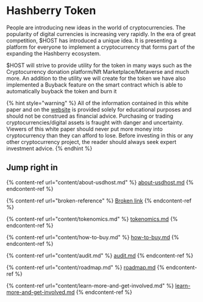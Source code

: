 # Hashberry Token

People are introducing new ideas in the world of cryptocurrencies. The popularity of digital currencies is increasing very rapidly. In the era of great competition, $HOST has introduced a unique idea. It is presenting a platform for everyone to implement a cryptocurrency that forms part of the expanding the Hashberry ecosystem.&#x20;

$HOST will strive to provide utility for the token in many ways such as the Cryptocurrency donation platform/Nft Marketplace/Metaverse and much more. An addition to the utility we will create for the token we have also implemented a Buyback feature on the smart contract which is able to automatically buyback the token and burn it

{% hint style="warning" %}
All of the information contained in this white paper and on the [website](https://hashberry.org/hashberry-token/) is provided solely for educational purposes and should not be construed as financial advice. Purchasing or trading cryptocurrencies/digital assets is fraught with danger and uncertainty. Viewers of this white paper should never put more money into cryptocurrency than they can afford to lose. Before investing in this or any other cryptocurrency project, the reader should always seek expert investment advice.
{% endhint %}

## Jump right in



{% content-ref url="content/about-usdhost.md" %}
[about-usdhost.md](content/about-usdhost.md)
{% endcontent-ref %}

{% content-ref url="broken-reference" %}
[Broken link](broken-reference)
{% endcontent-ref %}

{% content-ref url="content/tokenomics.md" %}
[tokenomics.md](content/tokenomics.md)
{% endcontent-ref %}

{% content-ref url="content/how-to-buy.md" %}
[how-to-buy.md](content/how-to-buy.md)
{% endcontent-ref %}

{% content-ref url="content/audit.md" %}
[audit.md](content/audit.md)
{% endcontent-ref %}

{% content-ref url="content/roadmap.md" %}
[roadmap.md](content/roadmap.md)
{% endcontent-ref %}

{% content-ref url="content/learn-more-and-get-involved.md" %}
[learn-more-and-get-involved.md](content/learn-more-and-get-involved.md)
{% endcontent-ref %}

